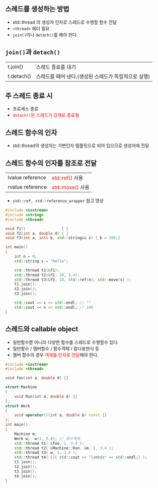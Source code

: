 <style>
r { color: Red }
o { color: Orange }
g { color: Green }
</style>

## 스레드를 생성하는 방법
- std::thread 의 생성자 인자로 스레드로 수행할 함수 전달
- `<thread>` 헤더 필요
- `join()`이나 `detach()`를 해야 한다.

## `join()`과 `detach()`
|||
|--|--|
|t.join()|스레드 종료를 대기|
|t.detach()|스레드를 떼어 낸다.(생성된 스레드가 독립적으로 실행)|

## 주 스레드 종료 시
- 프로세스 종료
- <r>`detach()`된 스레드가 강제로 종료됨</r>


## 스레드 함수의 인자
- std::thread의 생성자는 가변인자 템플릿으로 되어 있으므로 생성자에 전달

## 스레드 함수의 인자를 참조로 전달
|||
|--|--|
|lvalue reference|<r>std::ref()</r> 사용|
|rvalue reference|<r>std::move()</r> 사용|

- `std::ref, std::reference_wrapper` 참고 영상

```c++
#include <iostream>
#include <string>
#include <thread>

void f1()                { }
void f2(int a, double d) { }
void f3(int a, int& b, std::string&& s) { b = 100;}

int main()
{
    int n = 0;
    std::string s = "hello";

    std::thread t1(&f1);
    std::thread t2(&f2, 10, 3.4);
    std::thread t3(&f3, 10, std::ref(n), std::move(s) );
    t1.join();
    t2.join();
    t3.join();

    std::cout << s << std::endl; // ""
    std::cout << n << std::endl; // 100
}
```

## 스레드와 callable object
- 일반함수뿐 아니라 다양한 함수를 스레드로 수행할수 있다.
- 일반함수 / 멤버함수 / 함수객체 / 람다표현식 등
- 멤버 함수의 경우 <r>객체를 인자로 전달</r>해야 한다.

```c++
#include <iostream>
#include <thread>

void foo(int a, double d) {}

struct Machine
{
    void Run(int a, double d) {}
};
struct Work
{
    void operator()(int a, double b) const {}
};
int main()
{
    Machine m;
    Work w;  w(1, 3.4); // 함수객체
    std::thread t1( &foo, 1, 3.4 );
    std::thread t2( &Machine::Run, &m, 1, 3.4 );    
    std::thread t3( w, 1, 3.4 );
    std::thread t4( []{ std::cout << "lambda" << std::endl;} );
    t1.join();
    t2.join();
    t3.join();
    t4.join();
}
```